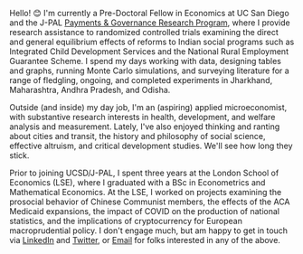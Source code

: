 Hello! 😊 I'm currently a Pre-Doctoral Fellow in Economics at UC San Diego and the J-PAL [Payments & Governance Research Program](https://sites.google.com/ucsd.edu/pgrp/home), where I provide research assistance to randomized controlled trials examining the direct and general equilibrium effects of reforms to Indian social programs such as Integrated Child Development Services and the National Rural Employment Guarantee Scheme. I spend my days working with data, designing tables and graphs, running Monte Carlo simulations, and surveying literature for a range of fledgling, ongoing, and completed experiments in Jharkhand, Maharashtra, Andhra Pradesh, and Odisha.

Outside (and inside) my day job, I'm an (aspiring) applied microeconomist, with substantive research interests in health, development, and welfare analysis and measurement. Lately, I've also enjoyed thinking and ranting about cities and transit, the history and philosophy of social science, effective altruism, and critical development studies. We'll see how long they stick.

Prior to joining UCSD/J-PAL, I spent three years at the London School of Economics (LSE), where I graduated with a BSc in Econometrics and Mathematical Economics. At the LSE, I worked on projects examining the prosocial behavior of Chinese Communist members, the effects of the ACA Medicaid expansions, the impact of COVID on the production of national statistics, and the implications of cryptocurrency for European macroprudential policy. I don't engage much, but am happy to get in touch via [LinkedIn](https://www.linkedin.com/in/wilsonkinglse/) and [Twitter](https://twitter.com/WilsonMKing), or [Email](mailto:wikingsdomaine@gmail.com) for folks interested in any of the above.
